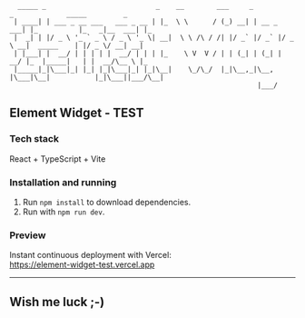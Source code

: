 ```
  _____ _                           _    __        ___     _            _             _____         _
 | ____| | ___ _ __ ___   ___ _ __ | |_  \ \      / (_) __| | __ _  ___| |_          |_   _|__  ___| |_
 |  _| | |/ _ \ '_ ` _ \ / _ \ '_ \| __|  \ \ /\ / /| |/ _` |/ _` |/ _ \ __|  _____    | |/ _ \/ __| __|
 | |___| |  __/ | | | | |  __/ | | | |_    \ V  V / | | (_| | (_| |  __/ |_  |_____|   | |  __/\__ \ |_
 |_____|_|\___|_| |_| |_|\___|_| |_|\__|    \_/\_/  |_|\__,_|\__, |\___|\__|           |_|\___||___/\__|
                                                             |___/
```

## Element Widget - TEST

### Tech stack

React + TypeScript + Vite

### Installation and running

1. Run `npm install` to download dependencies.
2. Run with `npm run dev`.

### Preview

Instant continuous deployment with Vercel:<br />
https://element-widget-test.vercel.app

---

## Wish me luck ;-)
